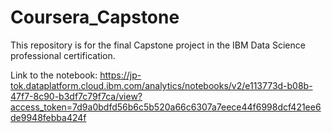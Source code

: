 # Coursera_Capstone
This repository is for the final Capstone project in the IBM Data Science professional certification.

Link to the notebook: https://jp-tok.dataplatform.cloud.ibm.com/analytics/notebooks/v2/e113773d-b08b-47f7-8c90-b3df7c79f7ca/view?access_token=7d9a0bdfd56b6c5b520a66c6307a7eece44f6998dcf421ee6de9948febba424f
